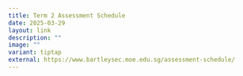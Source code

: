 ```yaml
---
title: Term 2 Assessment Schedule
date: 2025-03-29
layout: link
description: ""
image: ""
variant: tiptap
external: https://www.bartleysec.moe.edu.sg/assessment-schedule/
---
```

